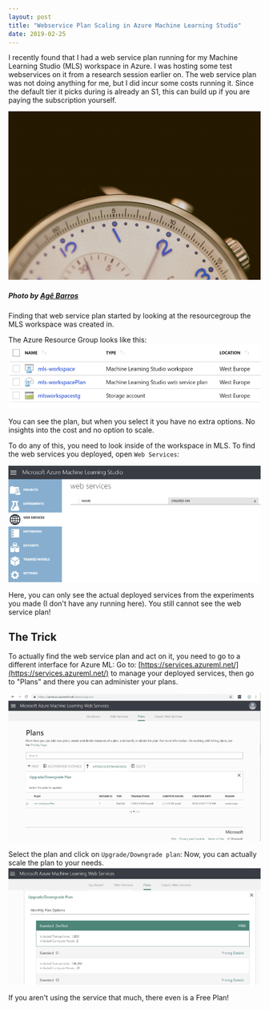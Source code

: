 ```yaml
---
layout: post
title: "Webservice Plan Scaling in Azure Machine Learning Studio"
date: 2019-02-25
---
```


I recently found that I had a web service plan running for my Machine Learning Studio (MLS) workspace in Azure. I was hosting some test webservices on it from a research session earlier on. The web service plan was not doing anything for me, but I did incur some costs running it. Since the default tier it picks during is already an S1, this can build up if you are paying the subscription yourself.

![](/images/2019/20190225/hero-photo-1508962061361-bcb4d4c477f8.jpg)
##### Photo by [Agê Barros](https://unsplash.com/photos/Yx1ZkifiHto)

Finding that web service plan started by looking at the resourcegroup the MLS workspace was created in.

The Azure Resource Group looks like this:
![](/images/2019/20190225/01-ResourceGroup.png)

You can see the plan, but when you select it you have no extra options. No insights into the cost and no option to scale.

To do any of this, you need to look inside of the workspace in MLS. To find the web services you deployed, open `Web Services`:

![](/images/2019/20190225/02-AzMLS.png)

Here, you can only see the actual deployed services from the experiments you made (I don't have any running here). You still cannot see the web service plan!

## The Trick

To actually find the web service plan and act on it, you need to go to a different interface for Azure ML:
Go to: [https://services.azureml.net/](https://services.azureml.net/) to manage your deployed services, then go to "Plans" and there you can administer your plans.

![](/images/2019/20190225/03-MLS-Plans.png)

Select the plan and click on `Upgrade/Downgrade plan`:
Now, you can actually scale the plan to your needs.
![](/images/2019/20190225/04-MLS-Scale.png)

If you aren't using the service that much, there even is a Free Plan!